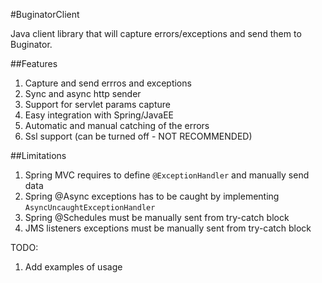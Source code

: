#BuginatorClient

Java client library that will capture errors/exceptions and send them to Buginator.

##Features
1. Capture and send errros and exceptions
2. Sync and async http sender
3. Support for servlet params capture
4. Easy integration with Spring/JavaEE
5. Automatic and manual catching of the errors
6. Ssl support (can be turned off - NOT RECOMMENDED)

##Limitations
1. Spring MVC requires to define `@ExceptionHandler` and manually send data
2. Spring @Async exceptions has to be caught by implementing `AsyncUncaughtExceptionHandler`
3. Spring @Schedules must be manually sent from try-catch block
4. JMS listeners exceptions must be manually sent from try-catch block

TODO:
1. Add examples of usage